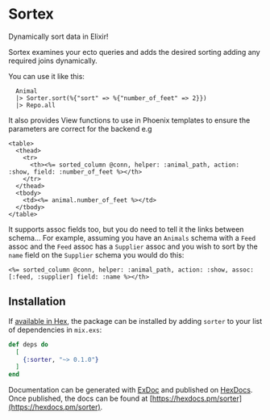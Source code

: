 # Sortex

Dynamically sort data in Elixir!

Sortex examines your ecto queries and adds the desired sorting adding any required joins dynamically.

You can use it like this:
```
  Animal
  |> Sorter.sort(%{"sort" => %{"number_of_feet" => 2}})
  |> Repo.all
```

It also provides View functions to use in Phoenix templates to ensure the parameters are correct for the backend e.g

```
<table>
  <thead>
    <tr>
      <th><%= sorted_column @conn, helper: :animal_path, action: :show, field: :number_of_feet %></th>
    </tr>
  </thead>
  <tbody>
    <td><%= animal.number_of_feet %></td>
  </tbody>
</table>
```

It supports assoc fields too, but you do need to tell it the links between schema...
For example, assuming you have an `Animals` schema with a `Feed` assoc and the `Feed` assoc has a `Supplier` assoc and you wish to sort by the `name` field on the `Supplier` schema you would do this:
```
<%= sorted_column @conn, helper: :animal_path, action: :show, assoc: [:feed, :supplier] field: :name %></th>
```

## Installation

If [available in Hex](https://hex.pm/docs/publish), the package can be installed
by adding `sorter` to your list of dependencies in `mix.exs`:

```elixir
def deps do
  [
    {:sorter, "~> 0.1.0"}
  ]
end
```

Documentation can be generated with [ExDoc](https://github.com/elixir-lang/ex_doc)
and published on [HexDocs](https://hexdocs.pm). Once published, the docs can
be found at [https://hexdocs.pm/sorter](https://hexdocs.pm/sorter).

